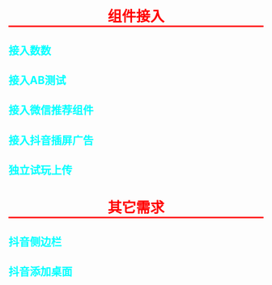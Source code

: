 # 组件接入

## 接入数数
## 接入AB测试
## 接入微信推荐组件
## 接入抖音插屏广告
## 独立试玩上传

# 其它需求
## 抖音侧边栏
## 抖音添加桌面



<style>
h1 {
    text-align: center;
    border-bottom: solid;
    color: red;
}

h2 {
    border-bottom: none;
    color: Aqua;
}

</style>
